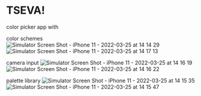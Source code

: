 # TSEVA!
color picker app with

color schemes
![Simulator Screen Shot - iPhone 11 - 2022-03-25 at 14 14 29](https://user-images.githubusercontent.com/44254111/160111399-da0230a0-685d-4f71-b7c1-10df829f6cc5.png)
![Simulator Screen Shot - iPhone 11 - 2022-03-25 at 14 17 13](https://user-images.githubusercontent.com/44254111/160111409-571261a4-4292-42b4-af24-3ebf77132d16.png)

camera input
![Simulator Screen Shot - iPhone 11 - 2022-03-25 at 14 16 19](https://user-images.githubusercontent.com/44254111/160111449-84003cde-8c2a-48a8-886c-7dd8bf879237.png)
![Simulator Screen Shot - iPhone 11 - 2022-03-25 at 14 16 22](https://user-images.githubusercontent.com/44254111/160111476-6485fe10-7e9e-40aa-ab9f-84f533f68ebf.png)

palette library
![Simulator Screen Shot - iPhone 11 - 2022-03-25 at 14 15 35](https://user-images.githubusercontent.com/44254111/160111521-3238c313-c412-430f-a5be-fcd5c0b30793.png)
![Simulator Screen Shot - iPhone 11 - 2022-03-25 at 14 15 47](https://user-images.githubusercontent.com/44254111/160111537-37c864c0-4256-4013-a107-ba78b847905e.png)
